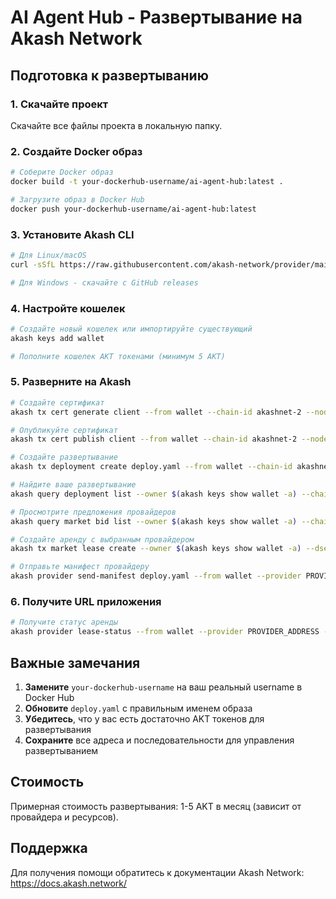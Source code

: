 # AI Agent Hub - Развертывание на Akash Network

## Подготовка к развертыванию

### 1. Скачайте проект
Скачайте все файлы проекта в локальную папку.

### 2. Создайте Docker образ

```bash
# Соберите Docker образ
docker build -t your-dockerhub-username/ai-agent-hub:latest .

# Загрузите образ в Docker Hub
docker push your-dockerhub-username/ai-agent-hub:latest
```

### 3. Установите Akash CLI

```bash
# Для Linux/macOS
curl -sSfL https://raw.githubusercontent.com/akash-network/provider/main/install.sh | sh

# Для Windows - скачайте с GitHub releases
```

### 4. Настройте кошелек

```bash
# Создайте новый кошелек или импортируйте существующий
akash keys add wallet

# Пополните кошелек AKT токенами (минимум 5 AKT)
```

### 5. Разверните на Akash

```bash
# Создайте сертификат
akash tx cert generate client --from wallet --chain-id akashnet-2 --node https://rpc.akash.forbole.com:443

# Опубликуйте сертификат
akash tx cert publish client --from wallet --chain-id akashnet-2 --node https://rpc.akash.forbole.com:443

# Создайте развертывание
akash tx deployment create deploy.yaml --from wallet --chain-id akashnet-2 --node https://rpc.akash.forbole.com:443

# Найдите ваше развертывание
akash query deployment list --owner $(akash keys show wallet -a) --chain-id akashnet-2 --node https://rpc.akash.forbole.com:443

# Просмотрите предложения провайдеров
akash query market bid list --owner $(akash keys show wallet -a) --chain-id akashnet-2 --node https://rpc.akash.forbole.com:443

# Создайте аренду с выбранным провайдером
akash tx market lease create --owner $(akash keys show wallet -a) --dseq DEPLOYMENT_SEQUENCE --gseq 1 --oseq 1 --provider PROVIDER_ADDRESS --from wallet --chain-id akashnet-2 --node https://rpc.akash.forbole.com:443

# Отправьте манифест провайдеру
akash provider send-manifest deploy.yaml --from wallet --provider PROVIDER_ADDRESS --dseq DEPLOYMENT_SEQUENCE --chain-id akashnet-2 --node https://rpc.akash.forbole.com:443
```

### 6. Получите URL приложения

```bash
# Получите статус аренды
akash provider lease-status --from wallet --provider PROVIDER_ADDRESS --dseq DEPLOYMENT_SEQUENCE --gseq 1 --oseq 1 --chain-id akashnet-2 --node https://rpc.akash.forbole.com:443
```

## Важные замечания

1. **Замените** `your-dockerhub-username` на ваш реальный username в Docker Hub
2. **Обновите** `deploy.yaml` с правильным именем образа
3. **Убедитесь**, что у вас есть достаточно AKT токенов для развертывания
4. **Сохраните** все адреса и последовательности для управления развертыванием

## Стоимость

Примерная стоимость развертывания: 1-5 AKT в месяц (зависит от провайдера и ресурсов).

## Поддержка

Для получения помощи обратитесь к документации Akash Network: https://docs.akash.network/